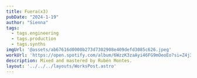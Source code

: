 ```yaml
---
title: Fuera(x3)
pubDate: "2024-1-19"
author: "Sienna"
tags:
  - tags.engineering
  - tags.production
  - tags.synths
imgUrl: '@assets/ab67616d0000b273d7302908e409defd3085c626.jpeg'
workUrl: 'https://open.spotify.com/album/6WzzK3zaAyi46FG9mOeoEo?si=Z4j38hAnQCqpdZM8H8jPZw'
description: Mixed and mastered by Rubén Montes.
layout: '../../../layouts/WorksPost.astro'
---
```

